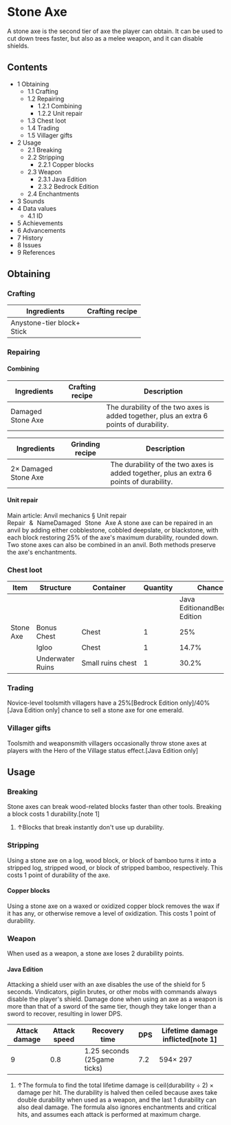 # Stone Axe
A stone axe is the second tier of axe the player can obtain. It can be used to cut down trees faster, but also as a melee weapon, and it can disable shields.

## Contents
- 1 Obtaining
	- 1.1 Crafting
	- 1.2 Repairing
		- 1.2.1 Combining
		- 1.2.2 Unit repair
	- 1.3 Chest loot
	- 1.4 Trading
	- 1.5 Villager gifts
- 2 Usage
	- 2.1 Breaking
	- 2.2 Stripping
		- 2.2.1 Copper blocks
	- 2.3 Weapon
		- 2.3.1 Java Edition
		- 2.3.2 Bedrock Edition
	- 2.4 Enchantments
- 3 Sounds
- 4 Data values
	- 4.1 ID
- 5 Achievements
- 6 Advancements
- 7 History
- 8 Issues
- 9 References

## Obtaining
### Crafting
| Ingredients                    | Crafting recipe |
|--------------------------------|-----------------|
| Anystone-tier block+<br/>Stick |                 |

### Repairing
#### Combining
| Ingredients       | Crafting recipe | Description                                                                             |
|-------------------|-----------------|-----------------------------------------------------------------------------------------|
| Damaged Stone Axe |                 | The durability of the two axes is added together, plus an extra 6 points of durability. |

| Ingredients          | Grinding recipe | Description                                                                             |
|----------------------|-----------------|-----------------------------------------------------------------------------------------|
| 2× Damaged Stone Axe |                 | The durability of the two axes is added together, plus an extra 6 points of durability. |

#### Unit repair
Main article: Anvil mechanics § Unit repair
Repair & NameDamaged Stone Axe
A stone axe can be repaired in an anvil by adding either cobblestone, cobbled deepslate, or blackstone, with each block restoring 25% of the axe's maximum durability, rounded down. Two stone axes can also be combined in an anvil. Both methods preserve the axe's enchantments.

### Chest loot
| Item      | Structure        | Container         | Quantity | Chance                         |
|-----------|------------------|-------------------|----------|--------------------------------|
|           |                  |                   |          | Java EditionandBedrock Edition |
| Stone Axe | Bonus Chest      | Chest             | 1        | 25%                            |
|           | Igloo            | Chest             | 1        | 14.7%                          |
|           | Underwater Ruins | Small ruins chest | 1        | 30.2%                          |

### Trading
Novice-level toolsmith villagers have a 25%‌[Bedrock Edition  only]/40%‌[Java Edition  only] chance to sell a stone axe for one emerald.

### Villager gifts
Toolsmith and weaponsmith villagers occasionally throw stone axes at players with the Hero of the Village status effect.‌[Java Edition  only]

## Usage
### Breaking
Stone axes can break wood-related blocks faster than other tools. Breaking a block costs 1 durability.[note 1]

1. ↑Blocks that break instantly don't use up durability.

### Stripping
Using a stone axe on a log, wood block, or block of bamboo turns it into a stripped log, stripped wood, or block of stripped bamboo, respectively. This costs 1 point of durability of the axe.

#### Copper blocks
Using a stone axe on a waxed or oxidized copper block removes the wax if it has any, or otherwise remove a level of oxidization. This costs 1 point of durability.

### Weapon
When used as a weapon, a stone axe loses 2 durability points.

#### Java Edition
Attacking a shield user with an axe disables the use of the shield for 5 seconds. Vindicators, piglin brutes, or other mobs with commands always disable the player's shield. Damage done when using an axe as a weapon is more than that of a sword of the same tier, though they take longer than a sword to recover, resulting in lower DPS.

| Attack damage | Attack speed | Recovery time               | DPS | Lifetime damage inflicted[note 1] |
|---------------|--------------|-----------------------------|-----|-----------------------------------|
| 9             | 0.8          | 1.25 seconds (25game ticks) | 7.2 | 594× 297                          |

1. ↑The formula to find the total lifetime damage is ceil(durability ÷ 2) × damage per hit. The durability is halved then ceiled because axes take double durability when used as a weapon, and the last 1 durability can also deal damage. The formula also ignores enchantments and critical hits, and assumes each attack is performed at maximum charge.

